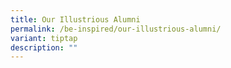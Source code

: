 ```yaml
---
title: Our Illustrious Alumni
permalink: /be-inspired/our-illustrious-alumni/
variant: tiptap
description: ""
---
```

